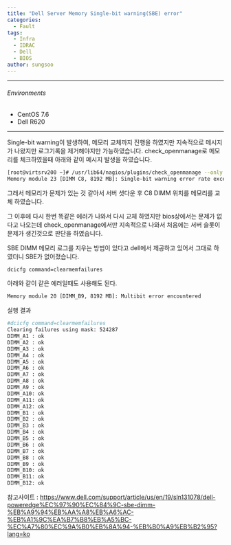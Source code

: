 ```yaml
---
title: "Dell Server Memory Single-bit warning(SBE) error"
categories:
  - Fault
tags:
  - Infra
  - IDRAC
  - Dell
  - BIOS
author: sungsoo
---
```


***

###### Environments
 - CentOS 7.6
 - Dell R620

***
Single-bit warning이 발생하여, 메모리 교체까지 진행을 하였지만 지속적으로 메시지가 나왔지만 로그기록을 제거해야지만 가능하였습니다. 
check_openmanage로 메모리를 체크하였을때 아래와 같이 메시지 발생을 하였습니다.  

```bash
[root@virtsrv200 ~]# /usr/lib64/nagios/plugins/check_openmanage --only memory
Memory module 23 [DIMM C8, 8192 MB]: Single-bit warning error rate exceeded, Single-bit failure error rate exceeded
```

그래서 메모리가 문제가 있는 것 같아서 서버 셧다운 후 C8 DIMM 위치를 메모리를 교체 하였습니다. 

그 이후에 다시 한번 똑같은 에러가 나와서 다시 교체 하였지만 bios상에서는 문제가 없다고 나오는데 check_openmanage에서만 지속적으로 나와서
처음에는 서버 슬롯이 문제가 생긴것으로 판단을 하였습니다. 


SBE DIMM 메모리 로그를 지우는 방법이 있다고 dell에서 제공하고 있어서 그대로 하였더니 SBE가 없어졌습니다. 

```bash
dcicfg command=clearmemfailures
```

아래와 같이 같은 에러일때도 사용해도 된다.

```bash
Memory module 20 [DIMM_B9, 8192 MB]: Multibit error encountered
```

실행 결과 

```bash
#dcicfg command=clearmemfailures
Clearing failures using mask: 524287
DIMM_A1 : ok
DIMM_A2 : ok
DIMM_A3 : ok
DIMM_A4 : ok
DIMM_A5 : ok
DIMM_A6 : ok
DIMM_A7 : ok
DIMM_A8 : ok
DIMM_A9 : ok
DIMM_A10: ok
DIMM_A11: ok
DIMM_A12: ok
DIMM_B1 : ok
DIMM_B2 : ok
DIMM_B3 : ok
DIMM_B4 : ok
DIMM_B5 : ok
DIMM_B6 : ok
DIMM_B7 : ok
DIMM_B8 : ok
DIMM_B9 : ok
DIMM_B10: ok
DIMM_B11: ok
DIMM_B12: ok
```




참고사이트 : https://www.dell.com/support/article/us/en/19/sln131078/dell-poweredge%EC%97%90%EC%84%9C-sbe-dimm-%EB%A9%94%EB%AA%A8%EB%A6%AC-%EB%A1%9C%EA%B7%B8%EB%A5%BC-%EC%A7%80%EC%9A%B0%EB%8A%94-%EB%B0%A9%EB%B2%95?lang=ko

